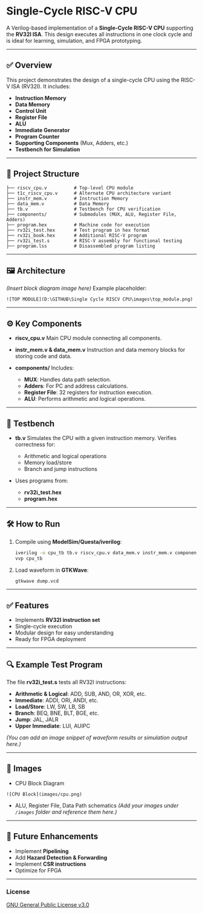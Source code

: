 # Single-Cycle RISC-V CPU

A Verilog-based implementation of a **Single-Cycle RISC-V CPU** supporting the **RV32I ISA**. This design executes all instructions in one clock cycle and is ideal for learning, simulation, and FPGA prototyping.

---

## ✅ **Overview**

This project demonstrates the design of a single-cycle CPU using the RISC-V ISA (RV32I). It includes:

* **Instruction Memory**
* **Data Memory**
* **Control Unit**
* **Register File**
* **ALU**
* **Immediate Generator**
* **Program Counter**
* **Supporting Components** (Mux, Adders, etc.)
* **Testbench for Simulation**

---

## 📂 **Project Structure**

```
├── riscv_cpu.v          # Top-level CPU module
├── t1c_riscv_cpu.v      # Alternate CPU architecture variant
├── instr_mem.v          # Instruction Memory
├── data_mem.v           # Data Memory
├── tb.v                 # Testbench for CPU verification
├── components/          # Submodules (MUX, ALU, Register File, Adders)
├── program.hex          # Machine code for execution
├── rv32i_test.hex       # Test program in hex format
├── rv32i_book.hex       # Additional RISC-V program
├── rv32i_test.s         # RISC-V assembly for functional testing
├── program.lss          # Disassembled program listing
```

---

## 🖼 **Architecture**

*(Insert block diagram image here)*
Example placeholder:

```
![TOP MODULE](D:\GITHUB\Single Cycle RISCV CPU\images\top_module.png)

```

---

## ⚙️ **Key Components**

* **riscv\_cpu.v**
  Main CPU module connecting all components.

* **instr\_mem.v & data\_mem.v**
  Instruction and data memory blocks for storing code and data.

* **components/**
  Includes:

  * **MUX**: Handles data path selection.
  * **Adders**: For PC and address calculations.
  * **Register File**: 32 registers for instruction execution.
  * **ALU**: Performs arithmetic and logical operations.

---

## 🧪 **Testbench**

* **tb.v**
  Simulates the CPU with a given instruction memory. Verifies correctness for:

  * Arithmetic and logical operations
  * Memory load/store
  * Branch and jump instructions
* Uses programs from:

  * **rv32i\_test.hex**
  * **program.hex**

---

## 🛠 **How to Run**

1. Compile using **ModelSim/Questa/iverilog**:

   ```bash
   iverilog -o cpu_tb tb.v riscv_cpu.v data_mem.v instr_mem.v components/*.v
   vvp cpu_tb
   ```
2. Load waveform in **GTKWave**:

   ```bash
   gtkwave dump.vcd
   ```

---

## ✅ **Features**

* Implements **RV32I instruction set**
* Single-cycle execution
* Modular design for easy understanding
* Ready for FPGA deployment

---

## 🔍 **Example Test Program**

The file **rv32i\_test.s** tests all RV32I instructions:

* **Arithmetic & Logical**: ADD, SUB, AND, OR, XOR, etc.
* **Immediate**: ADDI, ORI, ANDI, etc.
* **Load/Store**: LW, SW, LB, SB
* **Branch**: BEQ, BNE, BLT, BGE, etc.
* **Jump**: JAL, JALR
* **Upper Immediate**: LUI, AUIPC

*(You can add an image snippet of waveform results or simulation output here.)*

---

## 📸 **Images**

* CPU Block Diagram
```
![CPU Block](images/cpu.png)
```
* ALU, Register File, Data Path schematics
  *(Add your images under `/images` folder and reference them here.)*

---

## 🚀 **Future Enhancements**

* Implement **Pipelining**
* Add **Hazard Detection & Forwarding**
* Implement **CSR instructions**
* Optimize for FPGA

---

### **License**

[GNU General Public License v3.0](LICENSE)
